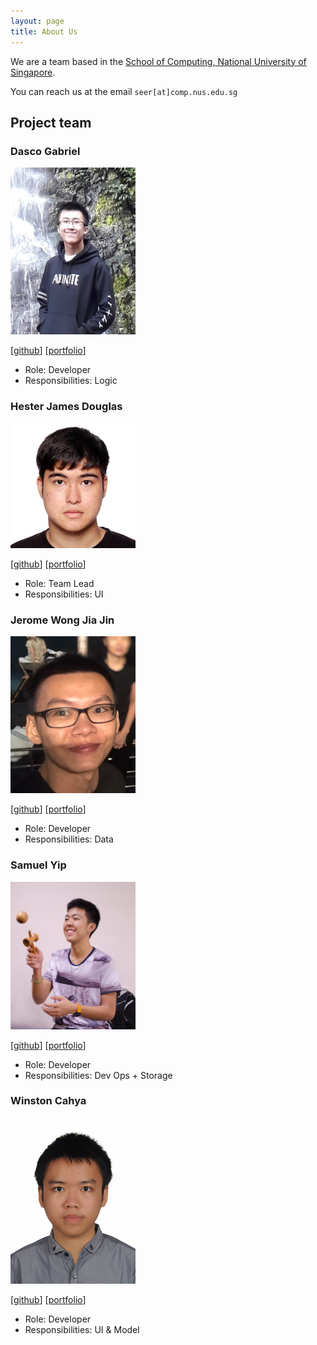 ```yaml
---
layout: page
title: About Us
---
```


We are a team based in the [School of Computing, National University of Singapore](http://www.comp.nus.edu.sg).

You can reach us at the email `seer[at]comp.nus.edu.sg`

## Project team

### Dasco Gabriel

<img src="images/dystoriax.png" width="200px">

[[github](https://github.com/dystoriax)]
[[portfolio](team/dystoriax.md)]

* Role: Developer
* Responsibilities: Logic

### Hester James Douglas

<img src="images/e0543403.png" width="200px">

[[github](http://github.com/e0543403)]
[[portfolio](team/e0543403.md)]

* Role: Team Lead
* Responsibilities: UI

### Jerome Wong Jia Jin

<img src="images/jeromewjj.png" width="200px">

[[github](http://github.com/jeromewjj)] [[portfolio](team/jeromewjj.md)]

* Role: Developer
* Responsibilities: Data

### Samuel Yip

<img src="images/samyipsh.png" width="200px">

[[github](https://github.com/samyipsh)]
[[portfolio](team/samyipsh.md)]

* Role: Developer
* Responsibilities: Dev Ops + Storage

### Winston Cahya

<img src="images/commanderw324.png" width="200px">

[[github](http://github.com/commanderw324)]
[[portfolio](team/winstonc.md)]

* Role: Developer
* Responsibilities: UI & Model
